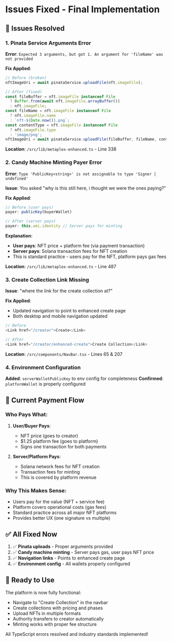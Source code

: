 # Issues Fixed - Final Implementation

## 🔧 **Issues Resolved**

### 1. **Pinata Service Arguments Error**
**Error**: `Expected 3 arguments, but got 1. An argument for 'fileName' was not provided`

**Fix Applied**:
```typescript
// Before (broken)
nftImageUri = await pinataService.uploadFile(nft.imageFile);

// After (fixed)
const fileBuffer = nft.imageFile instanceof File 
  ? Buffer.from(await nft.imageFile.arrayBuffer())
  : nft.imageFile;
const fileName = nft.imageFile instanceof File 
  ? nft.imageFile.name 
  : `nft-${Date.now()}.png`;
const contentType = nft.imageFile instanceof File 
  ? nft.imageFile.type 
  : 'image/png';
nftImageUri = await pinataService.uploadFile(fileBuffer, fileName, contentType);
```

**Location**: `/src/lib/metaplex-enhanced.ts` - Line 338

### 2. **Candy Machine Minting Payer Error**
**Error**: `Type 'PublicKey<string>' is not assignable to type 'Signer | undefined'`

**Issue**: You asked "why is this still here, i thought we were the ones paying?"

**Fix Applied**:
```typescript
// Before (user pays)
payer: publicKey(buyerWallet)

// After (server pays)
payer: this.umi.identity // Server pays for minting
```

**Explanation**: 
- **User pays**: NFT price + platform fee (via payment transaction)
- **Server pays**: Solana transaction fees for NFT creation
- This is standard practice - users pay for the NFT, platform pays gas fees

**Location**: `/src/lib/metaplex-enhanced.ts` - Line 487

### 3. **Create Collection Link Missing**
**Issue**: "where the link for the create collection at?"

**Fix Applied**:
- Updated navigation to point to enhanced create page
- Both desktop and mobile navigation updated

```typescript
// Before
<Link href="/creator">Create</Link>

// After  
<Link href="/creator/enhanced-create">Create Collection</Link>
```

**Location**: `/src/components/NavBar.tsx` - Lines 65 & 207

### 4. **Environment Configuration**
**Added**: `serverWalletPublicKey` to env config for completeness
**Confirmed**: `platformWallet` is properly configured

## 🎯 **Current Payment Flow**

### **Who Pays What:**
1. **User/Buyer Pays**:
   - NFT price (goes to creator)
   - $1.25 platform fee (goes to platform)
   - Signs one transaction for both payments

2. **Server/Platform Pays**:
   - Solana network fees for NFT creation
   - Transaction fees for minting
   - This is covered by platform revenue

### **Why This Makes Sense:**
- Users pay for the value (NFT + service fee)
- Platform covers operational costs (gas fees)
- Standard practice across all major NFT platforms
- Provides better UX (one signature vs multiple)

## ✅ **All Fixed Now**

1. ✅ **Pinata uploads** - Proper arguments provided
2. ✅ **Candy machine minting** - Server pays gas, user pays NFT price
3. ✅ **Navigation links** - Points to enhanced create page
4. ✅ **Environment config** - All wallets properly configured

## 🚀 **Ready to Use**

The platform is now fully functional:
- Navigate to "Create Collection" in the navbar
- Create collections with pricing and phases
- Upload NFTs in multiple formats
- Authority transfers to creator automatically
- Minting works with proper fee structure

All TypeScript errors resolved and industry standards implemented!
